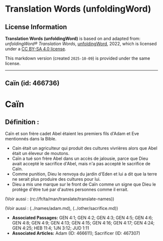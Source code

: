 # Translation Words (unfoldingWord)

## License Information

**Translation Words (unfoldingWord)** is based on and adapted from: _unfoldingWord® Translation Words_, [unfoldingWord](https://unfoldingword.org/utw), 2022, which is licensed under a [CC BY-SA 4.0 license](https://creativecommons.org/licenses/by-sa/4.0/legalcode.en).

This markdown version (created `2025-10-09`) is provided under the same license.



--------------------------------

## Caïn (id: 466736)

Caïn
====

Définition :
------------

Caïn et son frère cadet Abel étaient les premiers fils d'Adam et Eve mentionnés dans la Bible.

* Cain était un agriculteur qui produit des cultures vivrières alors que Abel était un éleveur de moutons.
* Caïn a tué son frère Abel dans un accès de jalousie, parce que Dieu avait accepté le sacrifice d'Abel, mais n'a pas accepté le sacrifice de Caïn.
* Comme punition, Dieu le renvoya du jardin d'Eden et lui a dit que la terre ne serait plus produire des cultures pour lui.
* Dieu a mis une marque sur le front de Caïn comme un signe que Dieu le protège d'être tué par d'autres personnes comme il errait.

(Voir aussi : (rc://fr/ta/man/translate/translate\-names))

(Voir aussi : (../names/adam.md), (../other/sacrifice.md))

* **Associated Passages:** GEN 4:1; GEN 4:2; GEN 4:3; GEN 4:5; GEN 4:6; GEN 4:8; GEN 4:9; GEN 4:13; GEN 4:15; GEN 4:16; GEN 4:17; GEN 4:24; GEN 4:25; HEB 11:4; 1JN 3:12; JUD 1:11
* **Associated Articles:** Adam (ID: 466611); Sacrificer (ID: 467307)

